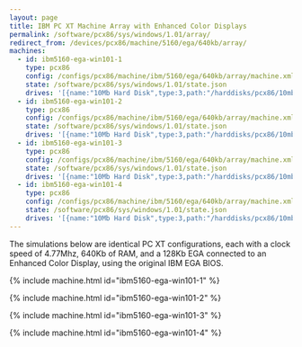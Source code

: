 ```yaml
---
layout: page
title: IBM PC XT Machine Array with Enhanced Color Displays
permalink: /software/pcx86/sys/windows/1.01/array/
redirect_from: /devices/pcx86/machine/5160/ega/640kb/array/
machines:
  - id: ibm5160-ega-win101-1
    type: pcx86
    config: /configs/pcx86/machine/ibm/5160/ega/640kb/array/machine.xml
    state: /software/pcx86/sys/windows/1.01/state.json
    drives: '[{name:"10Mb Hard Disk",type:3,path:"/harddisks/pcx86/10mb/PCDOS200-WIN101-EGA.json"}]'
  - id: ibm5160-ega-win101-2
    type: pcx86
    config: /configs/pcx86/machine/ibm/5160/ega/640kb/array/machine.xml
    state: /software/pcx86/sys/windows/1.01/state.json
    drives: '[{name:"10Mb Hard Disk",type:3,path:"/harddisks/pcx86/10mb/PCDOS200-WIN101-EGA.json"}]'
  - id: ibm5160-ega-win101-3
    type: pcx86
    config: /configs/pcx86/machine/ibm/5160/ega/640kb/array/machine.xml
    state: /software/pcx86/sys/windows/1.01/state.json
    drives: '[{name:"10Mb Hard Disk",type:3,path:"/harddisks/pcx86/10mb/PCDOS200-WIN101-EGA.json"}]'
  - id: ibm5160-ega-win101-4
    type: pcx86
    config: /configs/pcx86/machine/ibm/5160/ega/640kb/array/machine.xml
    state: /software/pcx86/sys/windows/1.01/state.json
    drives: '[{name:"10Mb Hard Disk",type:3,path:"/harddisks/pcx86/10mb/PCDOS200-WIN101-EGA.json"}]'
---
```


The simulations below are identical PC XT configurations, each with a clock speed of 4.77Mhz, 640Kb of RAM,
and a 128Kb EGA connected to an Enhanced Color Display, using the original IBM EGA BIOS.

{% include machine.html id="ibm5160-ega-win101-1" %}

{% include machine.html id="ibm5160-ega-win101-2" %}

{% include machine.html id="ibm5160-ega-win101-3" %}

{% include machine.html id="ibm5160-ega-win101-4" %}
